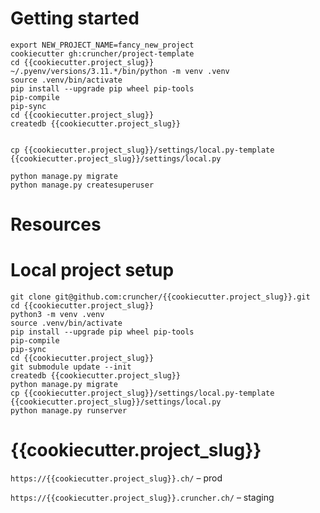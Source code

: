# Getting started

```
export NEW_PROJECT_NAME=fancy_new_project
cookiecutter gh:cruncher/project-template
cd {{cookiecutter.project_slug}}
~/.pyenv/versions/3.11.*/bin/python -m venv .venv
source .venv/bin/activate
pip install --upgrade pip wheel pip-tools
pip-compile
pip-sync
cd {{cookiecutter.project_slug}}
createdb {{cookiecutter.project_slug}}


cp {{cookiecutter.project_slug}}/settings/local.py-template {{cookiecutter.project_slug}}/settings/local.py

python manage.py migrate
python manage.py createsuperuser

```

# Resources


# Local project setup
```
git clone git@github.com:cruncher/{{cookiecutter.project_slug}}.git
cd {{cookiecutter.project_slug}}
python3 -m venv .venv
source .venv/bin/activate
pip install --upgrade pip wheel pip-tools
pip-compile
pip-sync
cd {{cookiecutter.project_slug}}
git submodule update --init
createdb {{cookiecutter.project_slug}}
python manage.py migrate
cp {{cookiecutter.project_slug}}/settings/local.py-template {{cookiecutter.project_slug}}/settings/local.py
python manage.py runserver
```

# {{cookiecutter.project_slug}}

`https://{{cookiecutter.project_slug}}.ch/` – prod

`https://{{cookiecutter.project_slug}}.cruncher.ch/` – staging
